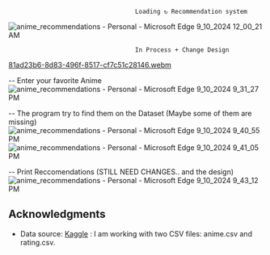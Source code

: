                                        Loading ↻ Recommendation system

![anime_recommendations - Personal - Microsoft​ Edge 9_10_2024 12_00_21 AM](https://github.com/user-attachments/assets/5060efa3-7453-4e35-bc0e-f583226d1c97)


                                       In Process + Change Design

[81ad23b6-8d83-496f-8517-cf7c51c28146.webm](https://github.com/user-attachments/assets/77e16197-b3cb-4c42-b4b9-e206a719ab4c)

-- Enter your favorite Anime
![anime_recommendations - Personal - Microsoft​ Edge 9_10_2024 9_31_27 PM](https://github.com/user-attachments/assets/ff47d72d-bf7f-40be-932b-b63653277b7f)

-- The program try to find them on the Dataset (Maybe some of them are missing)
![anime_recommendations - Personal - Microsoft​ Edge 9_10_2024 9_40_55 PM](https://github.com/user-attachments/assets/f0cab613-eb34-4f73-94ee-0b98f3412e4e)
![anime_recommendations - Personal - Microsoft​ Edge 9_10_2024 9_41_05 PM](https://github.com/user-attachments/assets/9ba8179b-cc0a-4564-9258-ab57eeeed494)

-- Print Reccomendations (STILL NEED CHANGES.. and the design)
![anime_recommendations - Personal - Microsoft​ Edge 9_10_2024 9_43_12 PM](https://github.com/user-attachments/assets/606f46ed-880b-4f54-890f-ced19751d312)

## Acknowledgments
- Data source: [Kaggle](https://www.kaggle.com/datasets/CooperUnion/anime-recommendations-database) : I am working with two CSV files: anime.csv and rating.csv.

